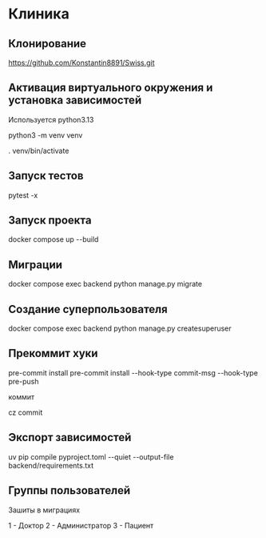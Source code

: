 # Клиника

## Клонирование

https://github.com/Konstantin8891/Swiss.git

## Активация виртуального окружения и установка зависимостей

Используется python3.13

python3 -m venv venv

. venv/bin/activate

## Запуск тестов

pytest -x

## Запуск проекта

docker compose up --build

## Миграции

docker compose exec backend python manage.py migrate

## Создание суперпользователя

docker compose exec backend python manage.py createsuperuser

## Прекоммит хуки

pre-commit install
pre-commit install --hook-type commit-msg --hook-type pre-push

коммит

cz commit

## Экспорт зависимостей

uv pip compile pyproject.toml --quiet --output-file backend/requirements.txt

## Группы пользователей

Зашиты в миграциях

1 - Доктор
2 - Администратор
3 - Пациент
